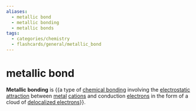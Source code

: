 ```yaml
---
aliases:
  - metallic bond
  - metallic bonding
  - metallic bonds
tags:
  - categories/chemistry
  - flashcards/general/metallic_bond
---
```


# metallic bond

__Metallic bonding__ is {{a type of [chemical bonding](chemical%20bond.md) involving the [electrostatic attraction](Coulomb's%20law.md) between [metal](metal.md) [cations](ion.md) and conduction [electrons](electron.md) in the form of a cloud of [delocalized electrons](delocalized%20electron.md)}}. <!--SR:!2023-09-28,83,230-->
